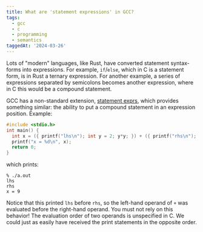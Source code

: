 ```yaml
---
title: What are 'statement expressions' in GCC?
tags:
  - gcc
  - c
  - programming
  - semantics
taggedAt: '2024-03-26'
---
```


Lots of "modern" languages, like Rust, have converted statement syntax-forms into expressions. For example, `if`/`else`, which in C is a statement form, is in Rust a ternary expression. For another example, a series of expressions separated by semicolons becomes another expression, where in C this would be a compound statement.

GCC has a non-standard extension, [statement exprs](https://gcc.gnu.org/onlinedocs/gcc/Statement-Exprs.html), which provides something similar: the ability to put a compound statement in an expression position. Example:

```c
#include <stdio.h>
int main() {
  int x = ({ printf("lhs\n"); int y = 2; y*y; }) + ({ printf("rhs\n"); 5; });
  printf("x = %d\n", x);
  return 0;
}
```

which prints:

```
% ./a.out
lhs
rhs
x = 9
```

Notice that this printed `lhs` before `rhs`, so the left-hand operand of `+` was evaluated before the right-hand operand. You must not rely on this behavior! The evaluation order of two operands is unspecified in C. We could just as easily have received the print statements in the opposite order.
